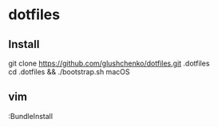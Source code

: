 dotfiles
========

## Install

git clone https://github.com/glushchenko/dotfiles.git .dotfiles  
cd .dotfiles && ./bootstrap.sh macOS

## vim

:BundleInstall
